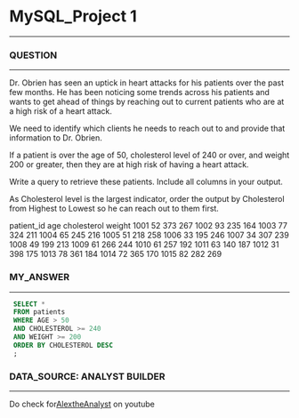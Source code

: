 # MySQL_Project 1
---

 ### QUESTION
---
Dr. Obrien has seen an uptick in heart attacks for his patients over the past few months. He has been noticing some trends across his patients and wants to get ahead of things by reaching out to current patients who are at a high risk of a heart attack.

We need to identify which clients he needs to reach out to and provide that information to Dr. Obrien.

If a patient is over the age of 50, cholesterol level of 240 or over, and weight 200 or greater, then they are at high risk of having a heart attack.

Write a query to retrieve these patients. Include all columns in your output.

As Cholesterol level is the largest indicator, order the output by Cholesterol from Highest to Lowest so he can reach out to them first.

patient_id	age	cholesterol	weight
1001	52	373	267
1002	93	235	164
1003	77	324	211
1004	65	245	216
1005	51	218	258
1006	33	195	246
1007	34	307	239
1008	49	199	213
1009	61	266	244
1010	61	257	192
1011	63	140	187
1012	31	398	175
1013	78	361	184
1014	72	365	170
1015	82	282	269

### MY_ANSWER
---
```SQL
 SELECT * 
 FROM patients 
 WHERE AGE > 50
 AND CHOLESTEROL >= 240
 AND WEIGHT >= 200
 ORDER BY CHOLESTEROL DESC
 ;
```


### DATA_SOURCE: ANALYST BUILDER
---
Do check for[AlextheAnalyst](https://github.com/alextheanalyst) on youtube
